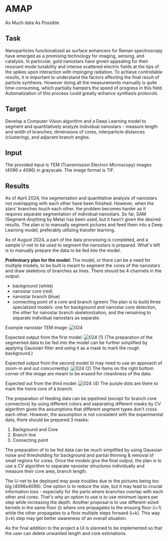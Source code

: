 # AMAP
As Much data As Possible

## Task


 Nanoparticles functionalized as surface enhancers for Raman spectroscopy have emerged as a promising technology for imaging, sensing, and catalysis. In particular, gold nanostars have grown appealing for their resonant mode tunability and intense scattered electric fields at the tips of the spikes upon interaction with impinging radiation. To achieve controllable results, it is important to understand the factors affecting the final result of particle synthesis. However doing all the measurements manually is quite time-consuming, which partially hampers the speed of progress in this field. Automatization of this process could greatly enhance synthesis protocols. 

## Target


 Develop a Computer Vision algorithm and a Deep Learning model to segment and quantitatively analyze individual nanostars - measure length and width of branches, dimensions of cores, interparticle distances (clustering),  and adjacent branch angles. 

## Input


 The provided input is TEM (Transmission Electron Microscopy) images (4096 x 4096) in grayscale. The image format is TIF.


## Results


As of April 2024, the segmentation and quantitative analysis of nanostars not overlapping with each other have been finished. However, when the stars’ branches touch each other, the problem becomes harder as it requires separate segmentation of individual nanostars. So far, SAM (Segment-Anything by Meta) has been used, but it hasn’t given the desired results. The plan is to manually segment pictures and feed them into a Deep Learning model, preferably utilizing transfer learning.

As of August 2024, a part of the data processing is completed, and a sample U-net to be used to segment the nanostars is prepared. What's left is to manually prepare the data to be fed into the model. 

**Preliminary plan for the model:**
The model, or there can be a need for multiple models, to be built is meant to segment the cores of the nanostars and draw skeletons of branches as lines. There should be 4 channels in the output:
 - background (white)
 - nanostar core (red)
 - nanostar branch (blue)
 - connecting point of a core and branch (green)
The plan is to build three specialized models: one for background and nanostar core detection, the other for nanostar branch skeletonization, and the remaining to separate individual nanostars as separate.

Example nanostar TEM image:
![024](https://github.com/user-attachments/assets/8276bb77-12b7-4321-97b8-a17734d77ba4)

Expected output from the first model:
![024 (1)](https://github.com/user-attachments/assets/22ca5d6c-7640-4677-9517-a59756fd2455)
(The preparation of the segmented data to be fed into the model can be further simplified by applying Gaussian filter and using it as a mask to mark the rough background.)

Expected output from the second model (it may need to use an approach of zoom-in and out concurrently):
![024 (2)](https://github.com/user-attachments/assets/5a3f8943-9797-4d01-98e6-6ca707c7bd17)
The items on the right bottom corner of the image are meant to be erased for cleanliness of the data.

Expected out from the third model:
![024 (4)](https://github.com/user-attachments/assets/1f2fa5dc-3962-4ef3-8f2d-3258313a5597)
The purple dots are there to mark the home core of a branch.

The preparation of feeding data can be pipelined (except for branch core connectors) by using different colors and separating different masks by CV algorithm given the assumptions that different segment types don't cross each other. However, the assumption is not consistent with the experimental data, there should be prepared 3 masks:
 1. Background and Core
 2. Branch line
 3. Connecting point

The preparation of to be fed data can be much simplified by using Gaussian noise and thresholding for background and partial thinning & removal of small regions for cores.
Once the models give the final output, the plan is to use a CV algorithm to separate nanostar structures individually and measure their core area, branch length.

The U-net to be deployed may pose troubles due to the pictures being too big (4096x4096). One option is to reduce the size, but it may lead to crucial information loss - especially for the parts where branches overlap with each other and cores. That's why an option to use is to use minimum layers per step while increasing the depth. Another proposal is to use different-sized kernels in the same floor (i) where one propagates to the ensuing floor (i+1) while the other propagates to a floor multiple steps forward (i+k). This way (i+k) step may get better awareness of an overall situation.

As the final addition to the project a UI is planned to be implemented so that the user can delete unwanted length and core estimations.
